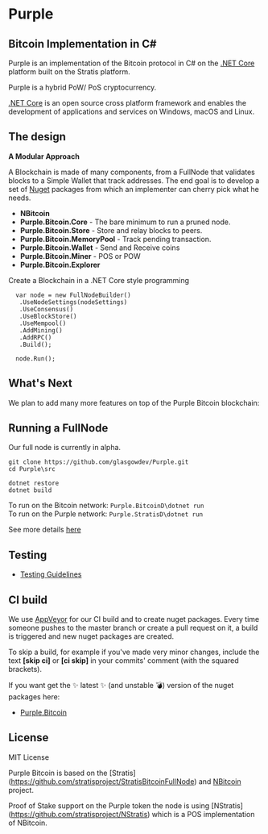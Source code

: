 Purple
===============

Bitcoin Implementation in C#
----------------------------

Purple is an implementation of the Bitcoin protocol in C# on the [.NET Core](https://dotnet.github.io/) platform built on the Stratis platform.

Purple is a hybrid PoW/ PoS cryptocurrency.
  
[.NET Core](https://dotnet.github.io/) is an open source cross platform framework and enables the development of applications and services on Windows, macOS and Linux.  

The design
----------

**A Modular Approach**

A Blockchain is made of many components, from a FullNode that validates blocks to a Simple Wallet that track addresses.
The end goal is to develop a set of [Nuget](https://en.wikipedia.org/wiki/NuGet) packages from which an implementer can cherry pick what he needs.

* **NBitcoin**
* **Purple.Bitcoin.Core**  - The bare minimum to run a pruned node.
* **Purple.Bitcoin.Store** - Store and relay blocks to peers.
* **Purple.Bitcoin.MemoryPool** - Track pending transaction.
* **Purple.Bitcoin.Wallet** - Send and Receive coins
* **Purple.Bitcoin.Miner** - POS or POW
* **Purple.Bitcoin.Explorer**


Create a Blockchain in a .NET Core style programming
```
  var node = new FullNodeBuilder()
   .UseNodeSettings(nodeSettings)
   .UseConsensus()
   .UseBlockStore()
   .UseMempool()
   .AddMining()
   .AddRPC()
   .Build();

  node.Run();
```

What's Next
----------

We plan to add many more features on top of the Purple Bitcoin blockchain:

Running a FullNode
------------------

Our full node is currently in alpha.  

```
git clone https://github.com/glasgowdev/Purple.git  
cd Purple\src

dotnet restore
dotnet build

```

To run on the Bitcoin network: ``` Purple.BitcoinD\dotnet run ```  
To run on the Purple network: ``` Purple.StratisD\dotnet run ```  

See more details [here](https://github.com/glasgowdev/Purple/blob/master/Documentation/getting-started.md)

Testing
-------
* [Testing Guidelines](Documentation/testing-guidelines.md)

CI build
-----------

We use [AppVeyor](https://www.appveyor.com/) for our CI build and to create nuget packages.
Every time someone pushes to the master branch or create a pull request on it, a build is triggered and new nuget packages are created.

To skip a build, for example if you've made very minor changes, include the text **[skip ci]** or **[ci skip]** in your commits' comment (with the squared brackets).

If you want get the :sparkles: latest :sparkles: (and unstable :bomb:) version of the nuget packages here: 
* [Purple.Bitcoin](https://ci.appveyor.com/api/projects/stratis/stratisbitcoinfullnode/artifacts/nuget/Purple.Bitcoin.1.0.7-alpha.nupkg?job=Configuration%3A%20Release)

License
-----------

MIT License

Purple Bitcoin is based on the [Stratis] (https://github.com/stratisproject/StratisBitcoinFullNode) and [NBitcoin](https://github.com/MetacoSA/NBitcoin) project.  

Proof of Stake support on the Purple token the node is using [NStratis] (https://github.com/stratisproject/NStratis) which is a POS implementation of NBitcoin.  
